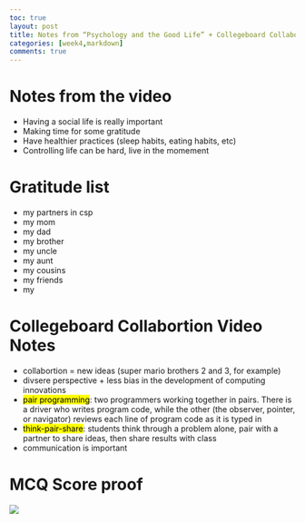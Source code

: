 ```yaml
---
toc: true
layout: post
title: Notes from “Psychology and the Good Life” + Collegeboard Collaboration hacks
categories: [week4,markdown]
comments: true
---
```

# Notes from the video
- Having a social life is really important
- Making time for some gratitude 
- Have healthier practices (sleep habits, eating habits, etc)
- Controlling life can be hard, live in the momement

# Gratitude list
- my partners in csp
- my mom
- my dad
- my brother
- my uncle
- my aunt
- my cousins
- my friends
- my 

# Collegeboard Collabortion Video Notes
- collabortion = new ideas (super mario brothers 2 and 3, for example)
- divsere perspective + less bias in the development of computing innovations
- <mark>pair programming</mark>: two programmers working together in pairs. There is a driver who writes program code, while the other (the observer, pointer, or navigator) reviews each line of program code as it is typed in
- <mark>think-pair-share</mark>: students think through a problem alone, pair with a partner to share ideas, then share results with class
- communication is important 

# MCQ Score proof
![]({{site.baseurl}}/images/mcq.png)